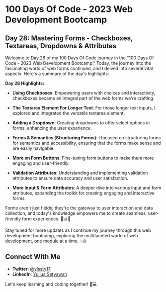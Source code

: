# 100 Days Of Code - 2023 Web Development Bootcamp

## Day 28: Mastering Forms - Checkboxes, Textareas, Dropdowns & Attributes

Welcome to Day 28 of my 100 Days Of Code journey in the "100 Days Of Code - 2023 Web Development Bootcamp." Today, the journey into the fascinating world of web forms continued, and I delved into several vital aspects. Here's a summary of the day's highlights:

**Day 28 Highlights:**

- **Using Checkboxes**: Empowering users with choices and interactivity, checkboxes became an integral part of the web forms we're crafting.

- **The Textarea Element For Longer Text**: For those longer text inputs, I explored and integrated the versatile textarea element.

- **Adding a Dropdown**: Creating dropdowns to offer select options in forms, enhancing the user experience.

- **Forms & Semantics (Structuring Forms)**: I focused on structuring forms for semantics and accessibility, ensuring that the forms make sense and are easily navigable.

- **More on Form Buttons**: Fine-tuning form buttons to make them more engaging and user-friendly.

- **Validation Attributes**: Understanding and implementing validation attributes to ensure data accuracy and user satisfaction.

- **More Input & Form Attributes**: A deeper dive into various input and form attributes, expanding the toolkit for creating engaging and interactive forms.

Forms aren't just fields; they're the gateway to user interaction and data collection, and today's knowledge empowers me to create seamless, user-friendly form experiences. 📝📊🚀

Stay tuned for more updates as I continue my journey through this web development bootcamp, exploring the multifaceted world of web development, one module at a time. 💡🌐

## Connect With Me

- **Twitter**: [@ylssty17](https://twitter.com/ylssty17)
- **LinkedIn**: [Yulius Setyawan](https://linkedin.com/in/yulius17)

Let's keep learning and coding together! 🌟💻
